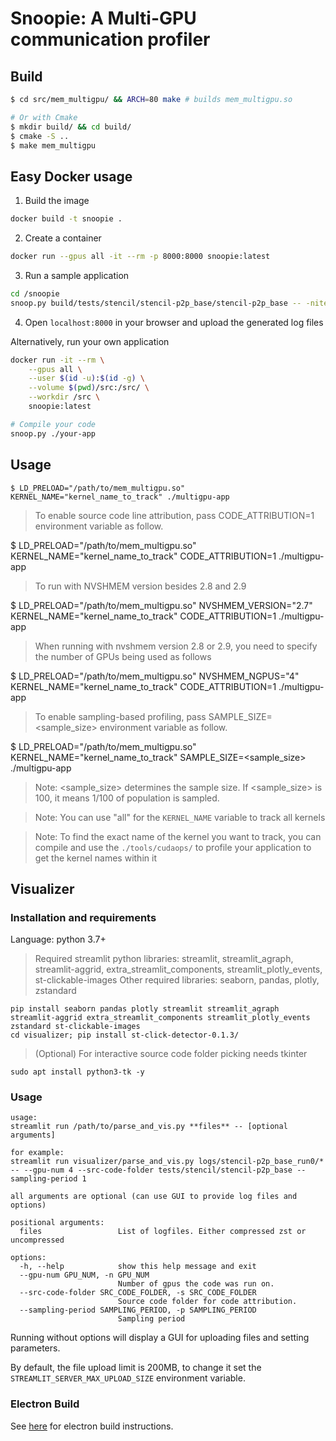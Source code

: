# Snoopie: A Multi-GPU communication profiler

## Build

```bash
$ cd src/mem_multigpu/ && ARCH=80 make # builds mem_multigpu.so

# Or with Cmake
$ mkdir build/ && cd build/
$ cmake -S ..
$ make mem_multigpu
```
## Easy Docker usage
1. Build the image
```bash
docker build -t snoopie .
```

2. Create a container
```bash
docker run --gpus all -it --rm -p 8000:8000 snoopie:latest
```

3. Run a sample application
```bash
cd /snoopie
snoop.py build/tests/stencil/stencil-p2p_base/stencil-p2p_base -- -niter 1
```

4. Open `localhost:8000` in your browser and upload the generated log files

Alternatively, run your own application
```bash
docker run -it --rm \
	--gpus all \
	--user $(id -u):$(id -g) \
	--volume $(pwd)/src:/src/ \
	--workdir /src \
	snoopie:latest

# Compile your code
snoop.py ./your-app
```
## Usage

```
$ LD_PRELOAD="/path/to/mem_multigpu.so" KERNEL_NAME="kernel_name_to_track" ./multigpu-app
```
> To enable source code line attribution, pass CODE_ATTRIBUTION=1 environment variable as follow.

$ LD_PRELOAD="/path/to/mem_multigpu.so" KERNEL_NAME="kernel_name_to_track" CODE_ATTRIBUTION=1 ./multigpu-app

> To run with NVSHMEM version besides 2.8 and 2.9

$ LD_PRELOAD="/path/to/mem_multigpu.so" NVSHMEM_VERSION="2.7" KERNEL_NAME="kernel_name_to_track" CODE_ATTRIBUTION=1 ./multigpu-app

> When running with nvshmem version 2.8 or 2.9, you need to specify the number of GPUs being used as follows

$ LD_PRELOAD="/path/to/mem_multigpu.so" NVSHMEM_NGPUS="4" KERNEL_NAME="kernel_name_to_track" CODE_ATTRIBUTION=1 ./multigpu-app

> To enable sampling-based profiling, pass SAMPLE_SIZE=<sample_size> environment variable as follow.

$ LD_PRELOAD="/path/to/mem_multigpu.so" KERNEL_NAME="kernel_name_to_track" SAMPLE_SIZE=<sample_size> ./multigpu-app

> Note: <sample_size> determines the sample size. If <sample_size> is 100, it means 1/100 of population is sampled.

> Note: You can use "all" for the `KERNEL_NAME` variable to track all kernels


> Note: To find the exact name of the kernel you want to track, you can compile
> and use the `./tools/cudaops/` to profile your application to get the kernel
> names within it

## Visualizer

### Installation and requirements

Language: python 3.7+
> Required streamlit python libraries: streamlit, streamlit_agraph, streamlit-aggrid,
>                                      extra_streamlit_components, streamlit_plotly_events, st-clickable-images
> Other required libraries: seaborn, pandas, plotly, zstandard
```
pip install seaborn pandas plotly streamlit streamlit_agraph streamlit-aggrid extra_streamlit_components streamlit_plotly_events zstandard st-clickable-images
cd visualizer; pip install st-click-detector-0.1.3/
```
> (Optional) For interactive source code folder picking needs tkinter
```
sudo apt install python3-tk -y
```

### Usage
```
usage:
streamlit run /path/to/parse_and_vis.py **files** -- [optional arguments]

for example:
streamlit run visualizer/parse_and_vis.py logs/stencil-p2p_base_run0/* -- --gpu-num 4 --src-code-folder tests/stencil/stencil-p2p_base --sampling-period 1

all arguments are optional (can use GUI to provide log files and options)

positional arguments:
  files                 List of logfiles. Either compressed zst or uncompressed

options:
  -h, --help            show this help message and exit
  --gpu-num GPU_NUM, -n GPU_NUM
                        Number of gpus the code was run on.
  --src-code-folder SRC_CODE_FOLDER, -s SRC_CODE_FOLDER
                        Source code folder for code attribution.
  --sampling-period SAMPLING_PERIOD, -p SAMPLING_PERIOD
                        Sampling period
```

Running without options will display a GUI for uploading files and setting parameters.

By default, the file upload limit is 200MB, to change it set the `STREAMLIT_SERVER_MAX_UPLOAD_SIZE` environment variable.

### Electron Build

See [here](./electron_builder) for electron build instructions.
